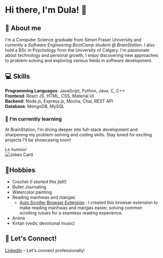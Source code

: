 # Hi there, I'm Dula! 👋

<!--
**dpurkays/dpurkays** is a ✨ _special_ ✨ repository because its `README.md` (this file) appears on your GitHub profile.

Here are some ideas to get you started:

- 🔭 I’m currently working on ...
- 🌱 I’m currently learning ...
- 👯 I’m looking to collaborate on ...
- 🤔 I’m looking for help with ...
- 💬 Ask me about ...
- 📫 How to reach me: ...
- 😄 Pronouns: ...
- ⚡ Fun fact: ...
-->

## 🌱 About me
I'm a Computer Science graduate from Simon Fraser University and currently a *Software Engineering BootCamp student @ BrainStation*. I also hold a BSc in Psychology from the University of Calgary. I'm passionate about technology and personal growth, I enjoy discovering new approaches to problem-solving and exploring various fields in software development. 

## 💻 Skills
**Programming Languages**: JavaScipt, Python, Java, C, C++\
**Frontend**: React JS, HTML, CSS, Material UI\
**Backend**: Node.js, Express.js, Mocha, Chai, REST API\
**Database**: MongoDB, MySQL

### 🌱 I’m currently learning 
At BrainStation, I'm diving deeper into full-stack development and sharpening my problem-solving and coding skills. Stay tuned for exciting projects I'll be showcasing soon!

*Le humour*\
![Jokes Card](https://readme-jokes.vercel.app/api?theme=onedark)

## 🎨Hobbies
- Crochet *(I started this fall!)*
- Bullet Journaling
- Watercolor painting
- Reading manhwas and mangas
    - [Auto Scroller Browser Extension](https://github.com/dpurkays/auto-scroller) : I created this browser extension to make reading manhwas and mangas easier, solving common scrolling issues for a seamless reading experience.
- Anime
- Kirtan (vedic devotional music)
  
## 🔗 Let's Connect!
[LinkedIn](https://www.linkedin.com/in/dula-purkaystha/) – Let's connect professionally!
